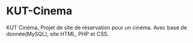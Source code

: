 # KUT-Cinema
KUT Cinéma, Projet de site de réservation pour un cinéma. Avec base de donnée(MySQL), site HTML, PHP et CSS.
